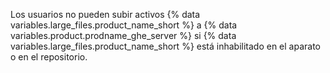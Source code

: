 Los usuarios no pueden subir activos {% data variables.large_files.product_name_short %} a {% data variables.product.prodname_ghe_server %} si {% data variables.large_files.product_name_short %} está inhabilitado en el aparato o en el repositorio.
